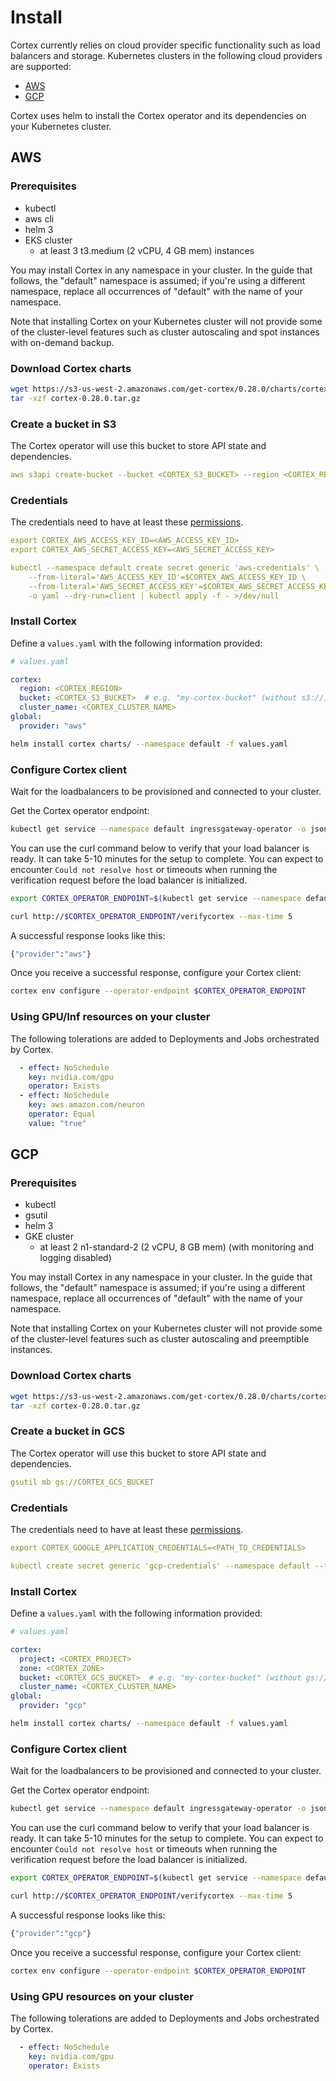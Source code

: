 # Install

Cortex currently relies on cloud provider specific functionality such as load balancers and storage. Kubernetes clusters in the following cloud providers are supported:

* [AWS](#aws)
* [GCP](#gcp)

Cortex uses helm to install the Cortex operator and its dependencies on your Kubernetes cluster.

## AWS

### Prerequisites

* kubectl
* aws cli
* helm 3
* EKS cluster
  * at least 3 t3.medium (2 vCPU, 4 GB mem) instances

You may install Cortex in any namespace in your cluster. In the guide that follows, the "default" namespace is assumed; if you're using a different namespace, replace all occurrences of "default" with the name of your namespace.

Note that installing Cortex on your Kubernetes cluster will not provide some of the cluster-level features such as cluster autoscaling and spot instances with on-demand backup.

### Download Cortex charts

<!-- CORTEX_VERSION_BRANCH_STABLE x3 -->
```bash
wget https://s3-us-west-2.amazonaws.com/get-cortex/0.28.0/charts/cortex-0.28.0.tar.gz
tar -xzf cortex-0.28.0.tar.gz
```

### Create a bucket in S3

The Cortex operator will use this bucket to store API state and dependencies.

```yaml
aws s3api create-bucket --bucket <CORTEX_S3_BUCKET> --region <CORTEX_REGION>
```

### Credentials

The credentials need to have at least these [permissions](../aws/security.md#operator).

```yaml
export CORTEX_AWS_ACCESS_KEY_ID=<AWS_ACCESS_KEY_ID>
export CORTEX_AWS_SECRET_ACCESS_KEY=<AWS_SECRET_ACCESS_KEY>

kubectl --namespace default create secret generic 'aws-credentials' \
    --from-literal='AWS_ACCESS_KEY_ID'=$CORTEX_AWS_ACCESS_KEY_ID \
    --from-literal='AWS_SECRET_ACCESS_KEY'=$CORTEX_AWS_SECRET_ACCESS_KEY \
    -o yaml --dry-run=client | kubectl apply -f - >/dev/null
```

### Install Cortex

Define a `values.yaml` with the following information provided:

```yaml
# values.yaml

cortex:
  region: <CORTEX_REGION>
  bucket: <CORTEX_S3_BUCKET>  # e.g. "my-cortex-bucket" (without s3://)
  cluster_name: <CORTEX_CLUSTER_NAME>
global:
  provider: "aws"
```

```bash
helm install cortex charts/ --namespace default -f values.yaml
```

### Configure Cortex client

Wait for the loadbalancers to be provisioned and connected to your cluster.

Get the Cortex operator endpoint:

```bash
kubectl get service --namespace default ingressgateway-operator -o jsonpath='{.status.loadBalancer.ingress[0].hostname}'
```

You can use the curl command below to verify that your load balancer is ready. It can take 5-10 minutes for the setup to complete. You can expect to encounter `Could not resolve host` or timeouts when running the verification request before the load balancer is initialized.

```bash
export CORTEX_OPERATOR_ENDPOINT=$(kubectl get service --namespace default ingressgateway-operator -o jsonpath='{.status.loadBalancer.ingress[0].hostname}')

curl http://$CORTEX_OPERATOR_ENDPOINT/verifycortex --max-time 5
```

A successful response looks like this:

```bash
{"provider":"aws"}
```

Once you receive a successful response, configure your Cortex client:

```bash
cortex env configure --operator-endpoint $CORTEX_OPERATOR_ENDPOINT
```

### Using GPU/Inf resources on your cluster

The following tolerations are added to Deployments and Jobs orchestrated by Cortex.

```yaml
  - effect: NoSchedule
    key: nvidia.com/gpu
    operator: Exists
  - effect: NoSchedule
    key: aws.amazon.com/neuron
    operator: Equal
    value: "true"
```

## GCP

### Prerequisites

* kubectl
* gsutil
* helm 3
* GKE cluster
  * at least 2 n1-standard-2 (2 vCPU, 8 GB mem) (with monitoring and logging disabled)

You may install Cortex in any namespace in your cluster. In the guide that follows, the "default" namespace is assumed; if you're using a different namespace, replace all occurrences of "default" with the name of your namespace.

Note that installing Cortex on your Kubernetes cluster will not provide some of the cluster-level features such as cluster autoscaling and preemptible instances.

### Download Cortex charts

<!-- CORTEX_VERSION_BRANCH_STABLE x3 -->
```bash
wget https://s3-us-west-2.amazonaws.com/get-cortex/0.28.0/charts/cortex-0.28.0.tar.gz
tar -xzf cortex-0.28.0.tar.gz
```

### Create a bucket in GCS

The Cortex operator will use this bucket to store API state and dependencies.

```yaml
gsutil mb gs://CORTEX_GCS_BUCKET
```

### Credentials

The credentials need to have at least these [permissions](../gcp/credentials.md).

```yaml
export CORTEX_GOOGLE_APPLICATION_CREDENTIALS=<PATH_TO_CREDENTIALS>

kubectl create secret generic 'gcp-credentials' --namespace default --from-file=key.json=$CORTEX_GOOGLE_APPLICATION_CREDENTIALS
```

### Install Cortex

Define a `values.yaml` with the following information provided:

```yaml
# values.yaml

cortex:
  project: <CORTEX_PROJECT>
  zone: <CORTEX_ZONE>
  bucket: <CORTEX_GCS_BUCKET>  # e.g. "my-cortex-bucket" (without gs://)
  cluster_name: <CORTEX_CLUSTER_NAME>
global:
  provider: "gcp"
```

```bash
helm install cortex charts/ --namespace default -f values.yaml
```

### Configure Cortex client

Wait for the loadbalancers to be provisioned and connected to your cluster.

Get the Cortex operator endpoint:

```bash
kubectl get service --namespace default ingressgateway-operator -o jsonpath='{.status.loadBalancer.ingress[0].ip}'
```

You can use the curl command below to verify that your load balancer is ready. It can take 5-10 minutes for the setup to complete. You can expect to encounter `Could not resolve host` or timeouts when running the verification request before the load balancer is initialized.

```bash
export CORTEX_OPERATOR_ENDPOINT=$(kubectl get service --namespace default ingressgateway-operator -o jsonpath='{.status.loadBalancer.ingress[0].ip}')

curl http://$CORTEX_OPERATOR_ENDPOINT/verifycortex --max-time 5
```

A successful response looks like this:

```bash
{"provider":"gcp"}
```

Once you receive a successful response, configure your Cortex client:

```bash
cortex env configure --operator-endpoint $CORTEX_OPERATOR_ENDPOINT
```

### Using GPU resources on your cluster

The following tolerations are added to Deployments and Jobs orchestrated by Cortex.

```yaml
  - effect: NoSchedule
    key: nvidia.com/gpu
    operator: Exists
```
